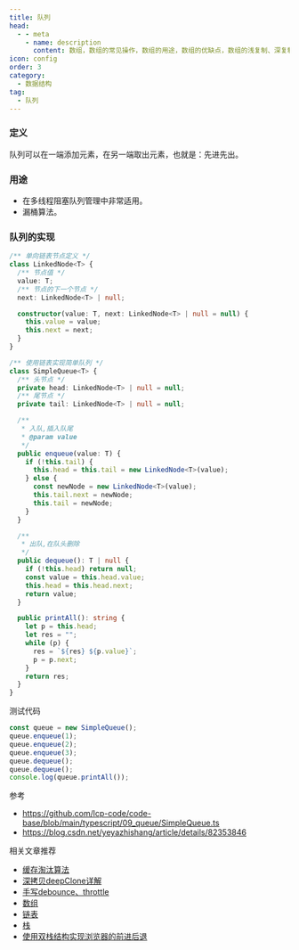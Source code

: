 ```yaml
---
title: 队列
head:
  - - meta
    - name: description
      content: 数组，数组的常见操作，数组的用途，数组的优缺点，数组的浅复制、深复制，数组的引用复制和值复制，数组的常见用途。
icon: config
order: 3
category:
  - 数据结构
tag:
  - 队列
---
```


### **定义**
队列可以在一端添加元素，在另一端取出元素，也就是：先进先出。

### **用途**
- 在多线程阻塞队列管理中非常适用。
- 漏桶算法。

### **队列的实现**
```ts
/** 单向链表节点定义 */
class LinkedNode<T> {
  /** 节点值 */
  value: T;
  /** 节点的下一个节点 */
  next: LinkedNode<T> | null;

  constructor(value: T, next: LinkedNode<T> | null = null) {
    this.value = value;
    this.next = next;
  }
}

/** 使用链表实现简单队列 */
class SimpleQueue<T> {
  /** 头节点 */
  private head: LinkedNode<T> | null = null;
  /** 尾节点 */
  private tail: LinkedNode<T> | null = null;

  /**
   * 入队,插入队尾
   * @param value
   */
  public enqueue(value: T) {
    if (!this.tail) {
      this.head = this.tail = new LinkedNode<T>(value);
    } else {
      const newNode = new LinkedNode<T>(value);
      this.tail.next = newNode;
      this.tail = newNode;
    }
  }

  /**
   * 出队,在队头删除
   */
  public dequeue(): T | null {
    if (!this.head) return null;
    const value = this.head.value;
    this.head = this.head.next;
    return value;
  }

  public printAll(): string {
    let p = this.head;
    let res = "";
    while (p) {
      res = `${res} ${p.value}`;
      p = p.next;
    }
    return res;
  }
}
```

测试代码
```ts
const queue = new SimpleQueue();
queue.enqueue(1);
queue.enqueue(2);
queue.enqueue(3);
queue.dequeue();
queue.dequeue();
console.log(queue.printAll());
```

参考
- https://github.com/lcp-code/code-base/blob/main/typescript/09_queue/SimpleQueue.ts
- https://blog.csdn.net/yeyazhishang/article/details/82353846

相关文章推荐
- [缓存淘汰算法](../../algorithm/faq/lru.md)
- [深拷贝deepClone详解](../faq/deep-clone.md)
- [手写debounce、throttle](../faq/debounce-throttle.md)
- [数组](./array.md)
- [链表](./linked.md)
- [栈](./stack.md)
- [使用双栈结构实现浏览器的前进后退](./stack.md#使用双栈结构实现浏览器的前进后退)